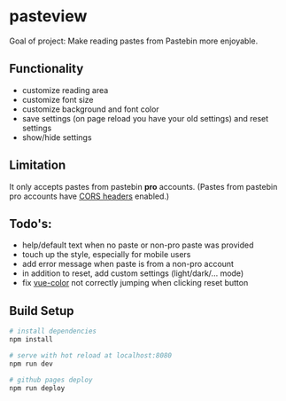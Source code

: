 # pasteview

Goal of project: Make reading pastes from Pastebin more enjoyable.

## Functionality

* customize reading area
* customize font size
* customize background and font color
* save settings (on page reload you have your old settings) and reset settings
* show/hide settings

## Limitation

It only accepts pastes from pastebin **pro** accounts. (Pastes from pastebin pro accounts have [CORS headers](https://en.wikipedia.org/wiki/Cross-origin_resource_sharing) enabled.)

## Todo's:

* help/default text when no paste or non-pro paste was provided
* touch up the style, especially for mobile users
* add error message when paste is from a non-pro account
* in addition to reset, add custom settings (light/dark/... mode)
* fix [vue-color](https://xiaokaike.github.io/vue-color/) not correctly jumping when clicking reset button

## Build Setup

``` bash
# install dependencies
npm install

# serve with hot reload at localhost:8080
npm run dev

# github pages deploy
npm run deploy
```
